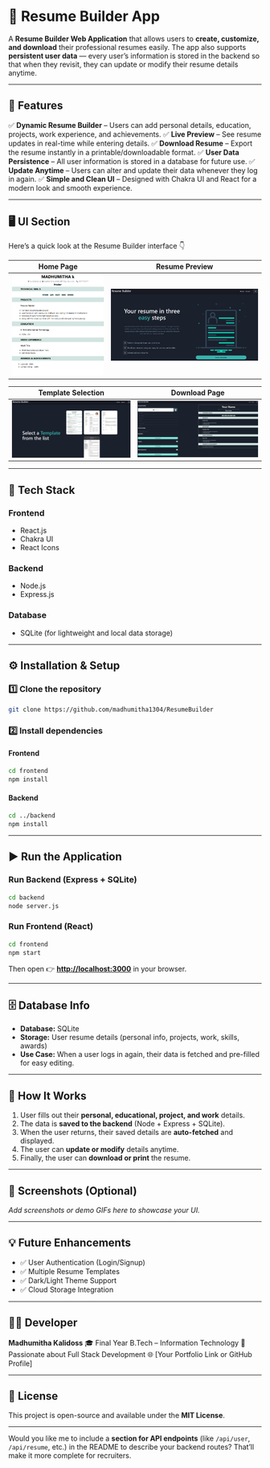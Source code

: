 # 🧾 Resume Builder App

A **Resume Builder Web Application** that allows users to **create, customize, and download** their professional resumes easily.
The app also supports **persistent user data** — every user’s information is stored in the backend so that when they revisit, they can update or modify their resume details anytime.

---

## 🚀 Features

✅ **Dynamic Resume Builder** – Users can add personal details, education, projects, work experience, and achievements.
✅ **Live Preview** – See resume updates in real-time while entering details.
✅ **Download Resume** – Export the resume instantly in a printable/downloadable format.
✅ **User Data Persistence** – All user information is stored in a database for future use.
✅ **Update Anytime** – Users can alter and update their data whenever they log in again.
✅ **Simple and Clean UI** – Designed with Chakra UI and React for a modern look and smooth experience.

---
## 🖥️ UI Section

Here’s a quick look at the Resume Builder interface 👇

| Home Page | Resume Preview |
|------------|----------------|
| ![Resume Preview ](./Images/img1.png) | ![Home UI](./Images/img2.png) |

| Template Selection | Download Page |
|--------------------|---------------|
| ![Template Selection](./Images/img3.png) | ![Download Page](./Images/img4.png) |

---

## 🧠 Tech Stack

### **Frontend**

* React.js
* Chakra UI
* React Icons

### **Backend**

* Node.js
* Express.js

### **Database**

* SQLite (for lightweight and local data storage)

---

## ⚙️ Installation & Setup

### 1️⃣ Clone the repository

```bash
git clone https://github.com/madhumitha1304/ResumeBuilder
```

### 2️⃣ Install dependencies

#### Frontend

```bash
cd frontend
npm install
```

#### Backend

```bash
cd ../backend
npm install
```

---

## ▶️ Run the Application

### Run Backend (Express + SQLite)

```bash
cd backend
node server.js
```

### Run Frontend (React)

```bash
cd frontend
npm start
```

Then open 👉 **[http://localhost:3000](http://localhost:3000)** in your browser.

---

## 🗄️ Database Info

* **Database:** SQLite
* **Storage:** User resume details (personal info, projects, work, skills, awards)
* **Use Case:** When a user logs in again, their data is fetched and pre-filled for easy editing.

---

## 🧩 How It Works

1. User fills out their **personal, educational, project, and work** details.
2. The data is **saved to the backend** (Node + Express + SQLite).
3. When the user returns, their saved details are **auto-fetched** and displayed.
4. The user can **update or modify** details anytime.
5. Finally, the user can **download or print** the resume.

---

## 📸 Screenshots (Optional)

*Add screenshots or demo GIFs here to showcase your UI.*

---

## 💡 Future Enhancements

* ✅ User Authentication (Login/Signup)
* ✅ Multiple Resume Templates
* ✅ Dark/Light Theme Support
* ✅ Cloud Storage Integration

---

## 👩‍💻 Developer

**Madhumitha Kalidoss**
🎓 Final Year B.Tech – Information Technology
💼 Passionate about Full Stack Development
🌐 [Your Portfolio Link or GitHub Profile]

---

## 📜 License

This project is open-source and available under the **MIT License**.

---

Would you like me to include a **section for API endpoints** (like `/api/user`, `/api/resume`, etc.) in the README to describe your backend routes? That’ll make it more complete for recruiters.
